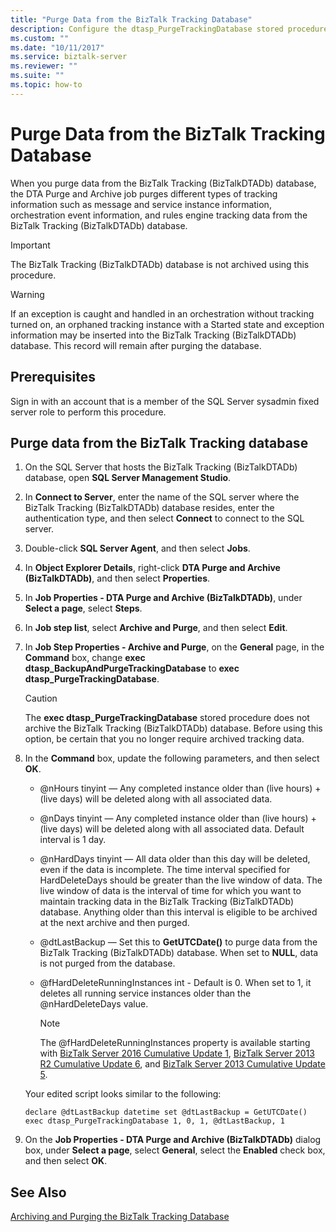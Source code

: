 ```yaml
---
title: "Purge Data from the BizTalk Tracking Database"
description: Configure the dtasp_PurgeTrackingDatabase stored procedure to purge the tracking database (BizTalkDTADB) in BizTalk Server
ms.custom: ""
ms.date: "10/11/2017"
ms.service: biztalk-server
ms.reviewer: ""
ms.suite: ""
ms.topic: how-to
---
```

# Purge Data from the BizTalk Tracking Database
When you purge data from the BizTalk Tracking (BizTalkDTADb) database, the DTA Purge and Archive job purges different types of tracking information such as message and service instance information, orchestration event information, and rules engine tracking data from the BizTalk Tracking (BizTalkDTADb) database.  
  
> [!IMPORTANT]
>  The BizTalk Tracking (BizTalkDTADb) database is not archived using this procedure.  
  
> [!WARNING]
>  If an exception is caught and handled in an orchestration without tracking turned on, an orphaned tracking instance with a Started state and exception information may be inserted into the BizTalk Tracking (BizTalkDTADb) database. This record will remain after purging the database.  
  
## Prerequisites  
Sign in with an account that is a member of the SQL Server sysadmin fixed server role to perform this procedure.  
  
## Purge data from the BizTalk Tracking database  
  
1.  On the SQL Server that hosts the BizTalk Tracking (BizTalkDTADb) database, open **SQL Server Management Studio**. 
  
2.  In **Connect to Server**, enter the name of the SQL server where the BizTalk Tracking (BizTalkDTADb) database resides, enter the authentication type, and then select **Connect** to connect to the SQL server. 
  
3.  Double-click **SQL Server Agent**, and then select **Jobs**.  
  
4.  In **Object Explorer Details**, right-click **DTA Purge and Archive (BizTalkDTADb)**, and then select **Properties**.  
  
5.  In **Job Properties - DTA Purge and Archive (BizTalkDTADb)**, under **Select a page**, select **Steps**.  
  
6.  In **Job step list**, select **Archive and Purge**, and then select **Edit**.  
  
7.  In **Job Step Properties - Archive and Purge**, on the **General** page, in the **Command** box, change **exec dtasp_BackupAndPurgeTrackingDatabase** to **exec dtasp_PurgeTrackingDatabase**.  
  
    > [!CAUTION]
    >  The **exec dtasp_PurgeTrackingDatabase** stored procedure does not archive the BizTalk Tracking (BizTalkDTADb) database. Before using this option, be certain that you no longer require archived tracking data.  
  
8.  In the **Command** box, update the following parameters, and then select **OK**.  
  
    -   @nHours tinyint — Any completed instance older than (live hours) + (live days) will be deleted along with all associated data.  
  
    -   @nDays tinyint — Any completed instance older than (live hours) + (live days) will be deleted along with all associated data. Default interval is 1 day.  
  
    -   @nHardDays tinyint — All data older than this day will be deleted, even if the data is incomplete. The time interval specified for HardDeleteDays should be greater than the live window of data. The live window of data is the interval of time for which you want to maintain tracking data in the BizTalk Tracking (BizTalkDTADb) database. Anything older than this interval is eligible to be archived at the next archive and then purged.  
  
    -   @dtLastBackup — Set this to **GetUTCDate()** to purge data from the BizTalk Tracking (BizTalkDTADb) database. When set to **NULL**, data is not purged from the database.  

    -  @fHardDeleteRunningInstances int - Default is 0. When set to 1, it deletes all running service instances older than the @nHardDeleteDays value.  
    
        > [!NOTE] 
        > The @fHardDeleteRunningInstances property is available starting with [BizTalk Server 2016 Cumulative Update 1](https://support.microsoft.com/help/3208238/cumulative-update-1-for-microsoft-biztalk-server-2016), [BizTalk Server 2013 R2 Cumulative Update 6](https://support.microsoft.com/en-us/help/4020020/cumulative-update-package-6-for-biztalk-server-2013-r2), and [BizTalk Server 2013 Cumulative Update 5](https://support.microsoft.com/help/3194301/cumulative-update-5-for-biztalk-server-2013).   

    Your edited script looks similar to the following:  
  
    ```  
    declare @dtLastBackup datetime set @dtLastBackup = GetUTCDate() exec dtasp_PurgeTrackingDatabase 1, 0, 1, @dtLastBackup, 1  
    ```  
    
9. On the **Job Properties - DTA Purge and Archive (BizTalkDTADb)** dialog box, under **Select a page**, select **General**, select the **Enabled** check box, and then select **OK**.  
  
## See Also  
 [Archiving and Purging the BizTalk Tracking Database](../core/archiving-and-purging-the-biztalk-tracking-database.md)
